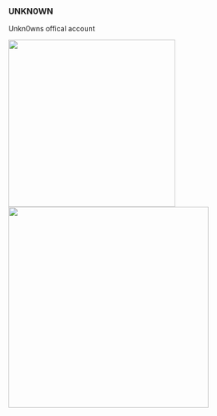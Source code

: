 ### UNKN0WN
Unkn0wns offical account

<a href="#">
  <img align="center" src="https://github-readme-stats.vercel.app/api/top-langs/?username=unkn0wncvm1&layout=compact" width="333" />
</a>
<a href="#">
  <img align="center" src="https://github-readme-stats.vercel.app/api?username=unkn0wncvm1&layout=compact" width="400" />
</a>
<script> alert("Welcome")

